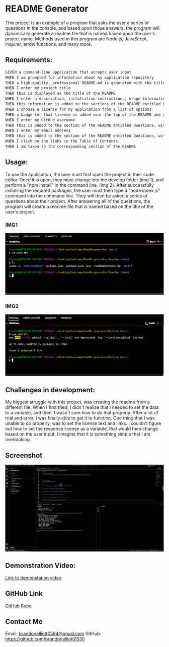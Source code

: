 # README Generator

This project is an example of a program that asks the user a series of questions in the console, and based upon those answers, the program will dynamically generate a readme file that is named based upon the user's project name. Methods used in this program are Node.js, JavaScript, inquirer, arrow functions, and many more. 

## Requirements: 

```md
GIVEN a command-line application that accepts user input
WHEN I am prompted for information about my application repository
THEN a high-quality, professional README.md is generated with the title of my project and sections entitled Description, Table of Contents, Installation, Usage, License, Contributing, Tests, and Questions
WHEN I enter my project title
THEN this is displayed as the title of the README
WHEN I enter a description, installation instructions, usage information, contribution guidelines, and test instructions
THEN this information is added to the sections of the README entitled Description, Installation, Usage, Contributing, and Tests
WHEN I choose a license for my application from a list of options
THEN a badge for that license is added near the top of the README and a notice is added to the section of the README entitled License that explains which license the application is covered under
WHEN I enter my GitHub username
THEN this is added to the section of the README entitled Questions, with a link to my GitHub profile
WHEN I enter my email address
THEN this is added to the section of the README entitled Questions, with instructions on how to reach me with additional questions
WHEN I click on the links in the Table of Contents
THEN I am taken to the corresponding section of the README
```

## Usage:

To use the application, the user must first open the project in their code editor. Once it is open, they must change into the develop folder (img 1), and perform a "npm install" in the command line. (img 2). After successfully installing the required packages, the user must then type a "node index.js" command into the command line. They will then be asked a series of questions about their project. After answering all of the questions, the program will create a readme file that is named based on the title of the user's project. 
### IMG1
![Image1](./assets/img1.png)

### IMG2
![Image2](./assets/img2.png)

## Challenges in development:

My biggest struggle with this project, was creating the readme from a different file. When I first tried, I didn't realize that I needed to set the data to a variable, and then, I wasn't sure how to do that properly. After a lot of trial and error, I was finally able to get it to function. One thing that I was unable to do properly, was to set the license text and links. I couldn't figure out how to set the response.license as a variable, that would then change based on the user input. I imagine that it is something simple that I am overlooking. 

## Screenshot 
![Screenshot](./assets/screenshot.png)

## Demonstration Video:
[Link to demonstation video](<https://drive.google.com/file/d/1xKFuce-toap9w77wZXOC1WACpScAdiwj/view>)

## GitHub Link
[GitHub Repo](<https://github.com/brandonelliott0530/readme-generator>)

## Contact Me
Email: brandonelliott0594@gmail.com
GitHub: https://github.com/brandonelliott0530 
